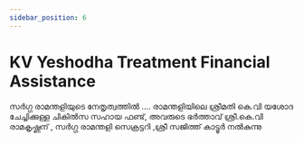 ```yaml
---
sidebar_position: 6
---
```

# KV Yeshodha Treatment Financial Assistance

സർഗ്ഗ രാമന്തളിയുടെ നേതൃത്വത്തിൽ ....
രാമന്തളിയിലെ ശ്രീമതി കെ.വി യശോദ ചേച്ചിക്കുള്ള ചികിൽസ സഹായ ഫണ്ട്, അവരുടെ ഭർത്താവ് ശ്രീ.കെ.വി രാമകൃഷ്ണന് , സർഗ്ഗ രാമന്തളി സെക്രട്ടറി ,ശ്രീ സജിത്ത് കാട്ടൂർ നൽകുന്നു